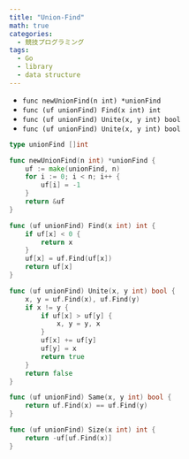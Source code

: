 ```yaml
---
title: "Union-Find"
math: true
categories:
  - 競技プログラミング
tags:
  - Go
  - library
  - data structure
---
```


- `func newUnionFind(n int) *unionFind`
- `func (uf unionFind) Find(x int) int`
- `func (uf unionFind) Unite(x, y int) bool`
- `func (uf unionFind) Unite(x, y int) bool`

```go
type unionFind []int

func newUnionFind(n int) *unionFind {
	uf := make(unionFind, n)
	for i := 0; i < n; i++ {
		uf[i] = -1
	}
	return &uf
}

func (uf unionFind) Find(x int) int {
	if uf[x] < 0 {
		return x
	}
	uf[x] = uf.Find(uf[x])
	return uf[x]
}

func (uf unionFind) Unite(x, y int) bool {
	x, y = uf.Find(x), uf.Find(y)
	if x != y {
		if uf[x] > uf[y] {
			x, y = y, x
		}
		uf[x] += uf[y]
		uf[y] = x
		return true
	}
	return false
}

func (uf unionFind) Same(x, y int) bool {
	return uf.Find(x) == uf.Find(y)
}

func (uf unionFind) Size(x int) int {
	return -uf[uf.Find(x)]
}

```
